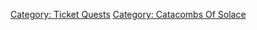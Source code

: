 [Category: Ticket Quests](Category:_Ticket_Quests "wikilink") [Category:
Catacombs Of Solace](Category:_Catacombs_Of_Solace "wikilink")
